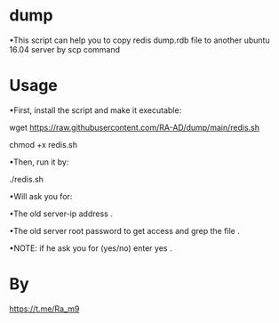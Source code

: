 # dump

•This script can help you to copy redis dump.rdb file to another ubuntu 16.04 server by scp command

# Usage
•First, install the script and make it executable:

wget https://raw.githubusercontent.com/RA-AD/dump/main/redis.sh

chmod +x redis.sh

•Then, run it by:

./redis.sh

•Will ask you for:

•The old server-ip address .

•The old server root password to get access and grep the file .

•NOTE: if he ask you for (yes/no) enter yes .

# By

https://t.me/Ra_m9
